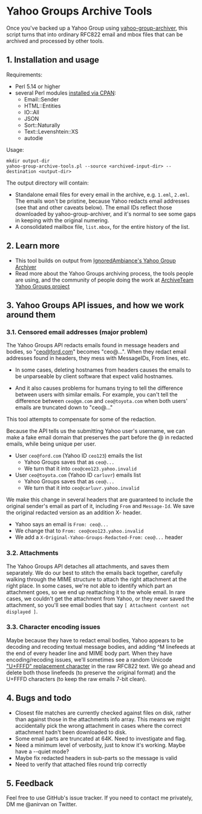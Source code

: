 # Yahoo Groups Archive Tools

Once you've backed up a Yahoo Group using
[yahoo-group-archiver](https://github.com/IgnoredAmbience/yahoo-group-archiver),
this script turns that into ordinary RFC822 email and mbox files that
can be archived and processed by other tools.

## 1. Installation and usage

Requirements:

* Perl 5.14 or higher
* several Perl modules [installed via CPAN](https://foswiki.org/Support.HowToInstallCpanModules):
  - Email::Sender
  - HTML::Entities
  - IO::All
  - JSON
  - Sort::Naturally
  - Text::Levenshtein::XS
  - autodie

Usage:

```
mkdir output-dir
yahoo-group-archive-tools.pl --source <archived-input-dir> --destination <output-dir>
```

The output directory will contain:

* Standalone email files for every email in the archive, e.g. `1.eml`,
  `2.eml`. The emails won't be pristine, because Yahoo redacts email
  addresses (see that and other caveats below). The email IDs reflect
  those downloaded by yahoo-group-archiver, and it's normal to see
  some gaps in keeping with the original numering.
* A consolidated mailbox file, `list.mbox`, for the entire history of
  the list.

## 2. Learn more

* This tool builds on output from [IgnoredAmbiance's Yahoo Group
  Archiver](https://github.com/IgnoredAmbience/yahoo-group-archiver)
* Read more about the Yahoo Groups archiving process, the tools people
  are using, and the community of people doing the work at
  [ArchiveTeam Yahoo Groups
  project](https://www.archiveteam.org/index.php?title=Yahoo!_Groups)

## 3. Yahoo Groups API issues, and how we work around them

### 3.1. Censored email addresses (major problem)

The Yahoo Groups API redacts emails found in message headers and
bodies, so "ceo@ford.com" becomes "ceo@...". When they redact email
addresses found in headers, they mess with MessageIDs, From lines,
etc.

* In some cases, deleting hostnames from headers causes the emails to
  be unparseable by client software that expect valid hostnames.

* And it also causes problems for humans trying to tell the difference
  between users with similar emails. For example, you can't tell the
  difference between `ceo@gm.com` and `ceo@toyota.com` when both users'
  emails are truncated down to "ceo@..."

This tool attempts to compensate for some of the redaction.

Because the API tells us the submitting Yahoo user's username, we can
make a fake email domain that preserves the part before the @ in
redacted emails, while being unique per user.

* User `ceo@ford.com` (Yahoo ID `ceo123`) emails the list
    * Yahoo Groups saves that as `ceo@...`
    * We turn that it into `ceo@ceo123.yahoo.invalid`
* User `ceo@toyota.com` (Yahoo ID `carluvr`) emails list
    * Yahoo Groups saves that as `ceo@...`
    * We turn that it into `ceo@carluvr.yahoo.invalid`

We make this change in several headers that are guaranteed to include
the original sender's email as part of it, including `From` and
`Message-Id`. We save the original redacted version as an addition X-
header.

* Yahoo says an email is `From: ceo@...`
* We change that to `From: ceo@ceo123.yahoo.invalid`
* We add a `X-Original-Yahoo-Groups-Redacted-From:` `ceo@...` header

### 3.2. Attachments

The Yahoo Groups API detaches all attachments, and saves them
separately. We do our best to stitch the emails back together,
carefully walking through the MIME structure to attach the right
attachment at the right place. In some cases, we're not able to
identify which part an attachment goes, so we end up reattaching it to
the whole email. In rare cases, we couldn't get the attachment from
Yahoo, or they never saved the attachment, so you'll see email bodies
that say `[ Attachment content not displayed ]`.

### 3.3. Character encoding issues

Maybe because they have to redact email bodies, Yahoo appears to be
decoding and recoding textual message bodies, and adding ^M linefeeds
at the end of every header line and MIME body part. When they have
encoding/recoding issues, we'll sometimes see a random Unicode
["U+FFFD" replacement
character](https://en.wikipedia.org/wiki/Specials_(Unicode_block)) in
the raw RFC822 text. We go ahead and delete both those linefeeds (to
preserve the original format) and the U+FFFD characters (to keep the
raw emails 7-bit clean).

## 4. Bugs and todo

* Closest file matches are currently checked against files on disk,
  rather than against those in the attachments info array. This means
  we might accidentally pick the wrong attachment in cases where the
  correct attachment hadn't been downloaded to disk.
* Some email parts are truncated at 64K. Need to investigate and flag.
* Need a minimum level of verbosity, just to know it's working. Maybe
  have a --quiet mode?
* Maybe fix redacted headers in sub-parts so the message is valid
* Need to verify that attached files round trip correctly

## 5. Feedback

Feel free to use GitHub's issue tracker. If you need to contact me
privately, DM me @anirvan on Twitter.
